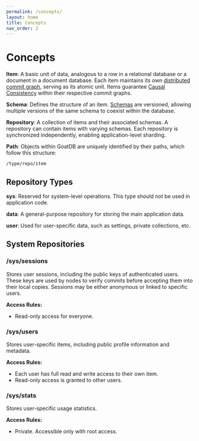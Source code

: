 ```yaml
---
permalink: /concepts/
layout: home
title: Concepts
nav_order: 2
---
```


# Concepts

**Item**: A basic unit of data, analogous to a row in a relational database or a
document in a document database. Each item maintains its own
[distributed commit graph](/commit-graph), serving as its atomic unit. Items
guarantee [Causal Consistency](https://en.wikipedia.org/wiki/Causal_consistency)
within their respective commit graphs.

**Schema**: Defines the structure of an item. [Schemas](/schema) are versioned,
allowing multiple versions of the same schema to coexist within the database.

**Repository**: A collection of items and their associated schemas. A repository
can contain items with varying schemas. Each repository is synchronized
independently, enabling application-level sharding.

**Path**: Objects within GoatDB are uniquely identified by their paths, which
follow this structure:

```
/type/repo/item
```

## Repository Types

**sys**: Reserved for system-level operations. This type should not be used in
application code.

**data**: A general-purpose repository for storing the main application data.

**user**: Used for user-specific data, such as settings, private collections,
etc.

## System Repositories

### /sys/sessions

Stores user sessions, including the public keys of authenticated users. These
keys are used by nodes to verify commits before accepting them into their local
copies. Sessions may be either anonymous or linked to specific users.

**Access Rules:**

- Read-only access for everyone.

### /sys/users

Stores user-specific items, including public profile information and metadata.

**Access Rules:**

- Each user has full read and write access to their own item.
- Read-only access is granted to other users.

### /sys/stats

Stores user-specific usage statistics.

**Access Rules:**

- Private. Accessible only with root access.
